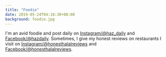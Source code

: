 ```yaml
---
title: "Foodie"
date: 2019-05-24T04:18:30+08:00
background: foodie.jpg
---
```


I'm an avid foodie and post daily on [Instagram/@haz_daily](https://www.instagram.com/haz_daily) and [Facebook/@hazdaily](https://www.facebook.com/hazdaily). Sometimes, I give my honest reviews on restaurants I visit on [Instagram/@honesthalalreviews](https://www.instagram.com/honesthalalreviews) and [Facebook/@honesthalalreviews](https://www.facebook.com/honesthalalreviews).
